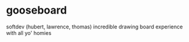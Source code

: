 gooseboard
==========

softdev (hubert, lawrence, thomas)
incredible drawing board experience
with all yo' homies
